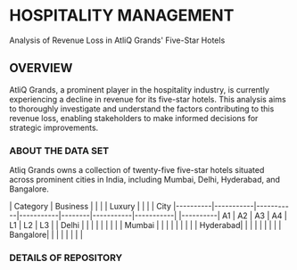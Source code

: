 # HOSPITALITY MANAGEMENT

Analysis of Revenue Loss in AtliQ Grands' Five-Star Hotels

## OVERVIEW
AtliQ Grands, a prominent player in the hospitality industry, is currently experiencing a decline in revenue for its five-star hotels. This analysis aims to thoroughly investigate and understand the factors contributing to this revenue loss, enabling stakeholders to make informed decisions for strategic improvements.

### ABOUT THE DATA SET
Atliq Grands owns a collection of twenty-five five-star hotels situated across prominent cities in India, including Mumbai, Delhi, Hyderabad, and Bangalore.

| Category | Business |           |           |           | Luxury |           |           |
| City     |----------|-----------|-----------|-----------|--------|-----------|-----------|
|----------| A1       | A2        | A3        | A4        | L1     | L2        | L3        |
| Delhi    |          |           |           |           |        |           |           |
| Mumbai   |          |           |           |           |        |           |           |
| Hyderabad|          |           |           |           |        |           |           |
| Bangalore|          |           |           |           |        |           |           |

### DETAILS OF REPOSITORY
